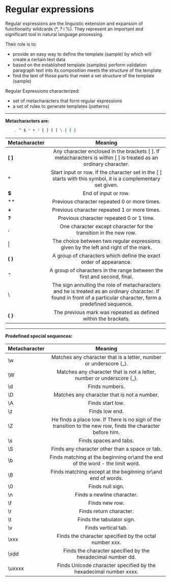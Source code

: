 Regular expressions
===================


Regular expressions are the linguistic extension and expansion of functionality wildcards (*, ? i %). They represent an important and significant tool in natural language processing.

Their role is to:
 - provide an easy way to define the template (sample) by which will create a certain text data
 - based on the established template (samples) perform validation paragraph text into its composition meets the structure of the template
 - find the text of those parts that meet a set structure of the template (sample)

Regular Expressions characterized:
 - set of metacharacters that form regular expressions
 - a set of rules to generate templates (patterns)


___________________

**Metacharacters are:**

```bash
    . ^ $ * + ? { } [ ] \ | ( )
```

| Metacharacter     | Meaning       |
|--------|:----------------------------------------------------------------------------------------------------------------------------------------------------------:|
| **[ ]**| Any character enclosed in the brackets [ ]. If metacharacters is within [ ] is treated as an ordinary character.|
| **^** | Start input or row. If the character set in the [ ] starts with this symbol, it is a complementary set given.|
| **$** | End of input or row.|
| **\** | Previous character repeated 0 or more times.|
| **+** | Previous character repeated 1 or more times.|
| **?** | Previous character repeated 0 or 1 time. |
| **.** | One character except  character for the transition in the new row.|
| \| | The choice between two regular expressions given by the left and right of the mark.|
| **( )** | A group of characters which define the exact order of appearance.|
| **-** | A group of characters in the range between the first and second, final.|
| \ | The sign annulling the role of metacharacters and he is treated as an ordinary character.  If found in front of a particular character, form a predefined sequence.|
| **{ }** | The previous mark was repeated as defined within the brackets.|





_____________________________

**Predefined special sequences:**

| Metacharacter | Meaning |
|-----|:----------------------------------------------------------------:|
| \w | Matches any character that is a letter, number or underscore (_).|
| \W  | Matches any character that is not a letter, number or underscore (_).|
| \d | Finds numbers.|
| \D | Matches any character that is not a number.|
| \A | Finds start low.|
| \z | Finds low end.|
| \Z | He finds a place low. If There is no sign of the transition to the new row, finds the character before him.|
| \s | Finds spaces and tabs.|
| \S |Finds any character other than a space or tab.|
| \b | Finds matching at the beginning or\and the end of the word - the limit word.|
| \B | Finds matching except at the beginning or\and end of words.|
| \0 | Finds null sign.|
| \n | Finds a newline character.|
| \f | Finds new row.|
| \r | Finds return character.|
| \t | Finds the tabulator sign.|
| \v | Finds vertical tab.|
| \xxx | Finds the character specified by the octal number xxx.|
| \xdd | Finds the character specified by the hexadecimal number dd.|
| \uxxxx | Finds Unicode character specified by the hexadecimal number xxxx.|
